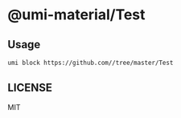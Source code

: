 # @umi-material/Test

## Usage

```sh
umi block https://github.com//tree/master/Test
```

## LICENSE

MIT
